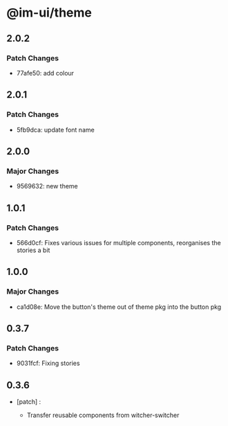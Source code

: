 # @im-ui/theme

## 2.0.2

### Patch Changes

- 77afe50: add colour

## 2.0.1

### Patch Changes

- 5fb9dca: update font name

## 2.0.0

### Major Changes

- 9569632: new theme

## 1.0.1

### Patch Changes

- 566d0cf: Fixes various issues for multiple components, reorganises the stories a bit

## 1.0.0

### Major Changes

- ca1d08e: Move the button's theme out of theme pkg into the button pkg

## 0.3.7

### Patch Changes

- 9031fcf: Fixing stories

## 0.3.6

- [patch] :

  - Transfer reusable components from witcher-switcher
